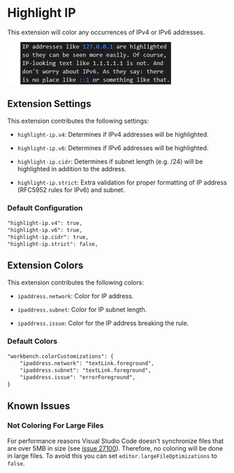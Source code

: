 Highlight IP
============

This extension will color any occurrences of IPv4 or IPv6 addresses.

![Screenshot](https://raw.githubusercontent.com/medo64/highlight-ip/main/images/screenshot.png)


## Extension Settings

This extension contributes the following settings:

* `highlight-ip.v4`: Determines if IPv4 addresses will be highlighted.

* `highlight-ip.v6`: Determines if IPv6 addresses will be highlighted.

* `highlight-ip.cidr`: Determines if subnet length (e.g. /24) will be
                       highlighted in addition to the address.

* `highlight-ip.strict`: Extra validation for proper formatting of IP address
                         (RFC5952 rules for IPv6) and subnet.


### Default Configuration

    "highlight-ip.v4": true,
    "highlight-ip.v6": true,
    "highlight-ip.cidr": true,
    "highlight-ip.strict": false,


## Extension Colors

This extension contributes the following colors:

* `ipaddress.network`: Color for IP address.

* `ipaddress.subnet`: Color for IP subnet length.

* `ipaddress.issue`: Color for the IP address breaking the rule.


### Default Colors

    "workbench.colorCustomizations": {
        "ipaddress.network": "textLink.foreground",
        "ipaddress.subnet": "textLink.foreground",
        "ipaddress.issue": "errorForeground",
    }


## Known Issues

### Not Coloring For Large Files

For performance reasons Visual Studio Code doesn't synchronize files that are
over 5MB in size (see [issue 27100](https://github.com/Microsoft/vscode/issues/27100)).
Therefore, no coloring will be done in large files. To avoid this you can set
`editor.largeFileOptimizations` to `false`.
